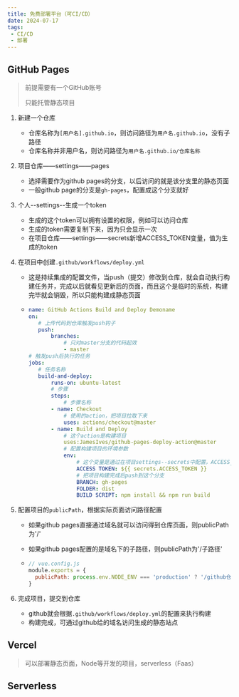 ```yaml
---
title: 免费部署平台（可CI/CD）
date: 2024-07-17
tags:
 - CI/CD
 - 部署
---
```


## GitHub Pages

> 前提需要有一个GitHub账号
>
> 只能托管静态项目

1. 新建一个仓库

   - 仓库名称为`[用户名].github.io`，则访问路径为`用户名.github.io`，没有子路径
   - 仓库名称并非用户名，则访问路径为`用户名.github.io/仓库名称`

2. 项目仓库——settings——pages

   - 选择需要作为github pages的分支，以后访问的就是该分支里的静态页面
   - 一般github page的分支是`gh-pages`，配置成这个分支就好

3. 个人--settings--生成一个token

   - 生成的这个token可以拥有设置的权限，例如可以访问仓库
   - 生成的token需要复制下来，因为只会显示一次
   - 在项目仓库——settings——secrets新增ACCESS_TOKEN变量，值为生成的token

4. 在项目中创建`.github/workflows/deploy.yml`

   - 这是持续集成的配置文件，当push（提交）修改到仓库，就会自动执行构建任务并，完成以后就看见更新后的页面，而且这个是临时的系统，构建完毕就会销毁，所以只能构建成静态页面

   - ```yml
     name: GitHub Actions Build and Deploy Demoname
     on:
     	# 上传代码到仓库触发push钩子
     	push:
     		branches:
     			# 只对master分支的代码起效
     			- master
     # 触发push后执行的任务
     jobs:
     	# 任务名称
     	build-and-deploy:
     		runs-on: ubuntu-latest
     		# 步骤
     		steps:
     			# 步骤名称
     		- name: Checkout
     			# 使用的action，把项目拉取下来
     			uses: actions/checkout@master
     		- name: Build and Deploy
     			# 这个action是构建项目
     			uses:JamesIves/github-pages-deploy-action@master
     			# 配置构建项目的环境参数
     			env:
     				# 这个变量是通过在项目settings--secrets中配置，ACCESS_TOKEN就是生成的token
     				ACCESS TOKEN: ${{ secrets.ACCESS_TOKEN }}
     				# 把项目构建完成后push到这个分支
     				BRANCH: gh-pages
     				FOLDER: dist
     				BUILD SCRIPT: npm install && npm run build
     ```

5. 配置项目的`publicPath`，根据实际页面访问路径配置

   - 如果github pages直接通过域名就可以访问得到仓库页面，则publicPath为'/'

   - 如果github pages配置的是域名下的子路径，则publicPath为'/子路径'

   - ```js
     // vue.config.js
     module.exports = {
       publicPath: process.env.NODE_ENV === 'production' ? '/github仓库名称' : '/'
     }
     ```

6. 完成项目，提交到仓库

   - github就会根据`.github/workflows/deploy.yml`的配置来执行构建
   - 构建完成，可通过github给的域名访问生成的静态站点

## Vercel

> 可以部署静态页面，Node等开发的项目，serverless（Faas）



## Serverless